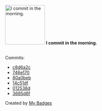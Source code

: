 <img src="https://my-badges.github.io/my-badges/morning-commits.png" alt="I commit in the morning." title="I commit in the morning." width="128">
<strong>I commit in the morning.</strong>
<br><br>

Commits:

- <a href="https://github.com/gnerkus/advent-of-code/commit/c8d6a2c881ea193883c656885cf7b1d08ea36362">c8d6a2c</a>
- <a href="https://github.com/gnerkus/advent-of-code/commit/746e17071022eb1e1bb516090466fbd0eb5af11c">746e170</a>
- <a href="https://github.com/gnerkus/advent-of-code/commit/80a0beb1b3d3128d4cf6c7f199ff6db3fb657b2e">80a0beb</a>
- <a href="https://github.com/gnerkus/advent-of-code/commit/14c51df56d686eb9779a7a5587dc782babfa18d0">14c51df</a>
- <a href="https://github.com/gnerkus/advent-of-code/commit/012538d68dda299ca6f03619625f86e1a85b30f4">012538d</a>
- <a href="https://github.com/gnerkus/advent-of-code/commit/3685d6ffa06d6810eaeeeab66b4068b47a058293">3685d6f</a>


Created by <a href="https://github.com/my-badges/my-badges">My Badges</a>